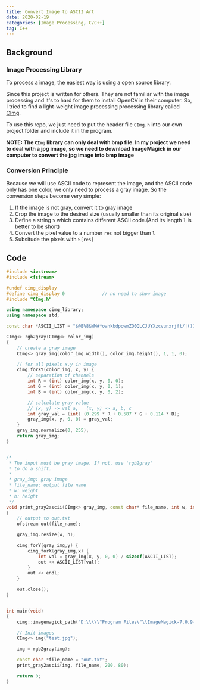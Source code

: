```yaml
---
title: Convert Image to ASCII Art
date: 2020-02-19
categories: [Image Processing, C/C++]
tag: C++
---
```


## Background

### Image Processing Library

To process a image, the easiest way is using a open source library.

Since this project is written for others. They are not familiar with the image processing and it's to hard for them to install OpenCV in their computer. So, I tried to find a light-weight image processing processing library called [CImg](https://cimg.eu/).

To use this repo, we just need to put the header file `CImg.h` into our own project folder and include it in the program.

**NOTE: The `CImg` library can only deal with bmp file. In my project we need to deal with a jpg image, so we need to download ImageMagick in our computer to convert the jpg image into bmp image**

### Conversion Principle

Because we will use ASCII code to represent the image, and the ASCII code only has one color, we only need to process a gray image. So the conversion steps become very simple:

1. If the image is not gray, convert it to gray image
2. Crop the image to the desired size (usually smaller than its original size)
3. Define a string `S` which contains different ASCII code.(And its length `l` is better to be short)
4. Convert the pixel value to a number `res` not bigger than `l`
5. Subsitude the pixels with `S[res]`

## Code

``` c++
#include <iostream>
#include <fstream>

#undef cimg_display
#define cimg_display 0              // no need to show image
#include "CImg.h"

using namespace cimg_library;
using namespace std;

const char *ASCII_LIST = "$@B%8&WM#*oahkbdpqwmZO0QLCJUYXzcvunxrjft/|()1{}[]?-_+~<>i!lI;:,\"^`'. ";

CImg<> rgb2gray(CImg<> color_img)
{
    // create a gray image
    CImg<> gray_img(color_img.width(), color_img.height(), 1, 1, 0);

    // for all pixels x,y in image
    cimg_forXY(color_img, x, y) {
        // separation of channels
        int R = (int) color_img(x, y, 0, 0);
        int G = (int) color_img(x, y, 0, 1);
        int B = (int) color_img(x, y, 0, 2);

        // calculate gray value
        // (x, y) -> val_a,   (x, y) -> a, b, c
        int gray_val = (int) (0.299 * R + 0.587 * G + 0.114 * B);
        gray_img(x, y, 0, 0) = gray_val;
    }
    gray_img.normalize(0, 255);
    return gray_img;
}


/*
 * The input must be gray image. If not, use 'rgb2gray'
 * to do a shift.
 *
 * gray_img: gray image
 * file_name: output file name
 * w: weight
 * h: height
 */
void print_gray2ascii(CImg<> gray_img, const char* file_name, int w, int h)
{
    // output to out.txt
    ofstream out(file_name);

    gray_img.resize(w, h);

    cimg_forY(gray_img,y) {
        cimg_forX(gray_img,x) {
            int val = gray_img(x, y, 0, 0) / sizeof(ASCII_LIST);
            out << ASCII_LIST[val];
        }
        out << endl;
    }

    out.close();
}


int main(void)
{
    cimg::imagemagick_path("D:\\\\\"Program Files\"\\ImageMagick-7.0.9-Q16\\magick.exe");

    // Init images
    CImg<> img("test.jpg");

    img = rgb2gray(img);

    const char *file_name = "out.txt";
    print_gray2ascii(img, file_name, 200, 80);

    return 0;
}
```
